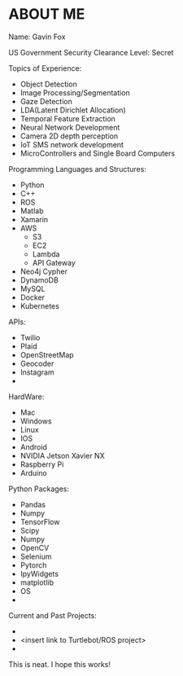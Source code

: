 # ABOUT ME


Name:
Gavin Fox

US Government Security Clearance Level: Secret

Topics of Experience:
- Object Detection
- Image Processing/Segmentation
- Gaze Detection
- LDA(Latent Dirichlet Allocation)
- Temporal Feature Extraction
- Neural Network Development
- Camera 2D depth perception
- IoT SMS network development
- MicroControllers and Single Board Computers

Programming Languages and Structures:
- Python
- C++
- ROS
- Matlab
- Xamarin
- AWS
  - S3
  - EC2
  - Lambda
  - API Gateway
- Neo4j Cypher
- DynamoDB
- MySQL
- Docker
- Kubernetes

APIs:
- Twilio
- Plaid
- OpenStreetMap
- Geocoder
- Instagram
- 

HardWare:
- Mac
- Windows
- Linux
- IOS
- Android
- NVIDIA Jetson Xavier NX
- Raspberry Pi
- Arduino 


Python Packages:
- Pandas
- Numpy
- TensorFlow
- Scipy
- Numpy
- OpenCV
- Selenium
- Pytorch
- IpyWidgets
- matplotlib
- OS
- 


Current and Past Projects:

- <insert link to instagram scraping project>
- <insert link to Turtlebot/ROS project>
- <insert link to Pill Container Project>


This is neat. I hope this works! 
